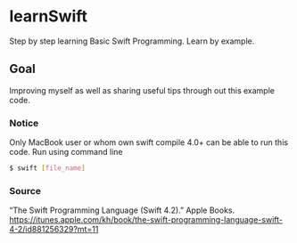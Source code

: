 # learnSwift

Step by step learning Basic Swift Programming. Learn by example.

## Goal

Improving myself as well as sharing useful tips through out this example code.

### Notice

Only MacBook user or whom own swift compile 4.0+ can be able to run this code.
Run using command line

```bash
$ swift [file_name]
```

### Source

“The Swift Programming Language (Swift 4.2).” Apple Books.
https://itunes.apple.com/kh/book/the-swift-programming-language-swift-4-2/id881256329?mt=11
